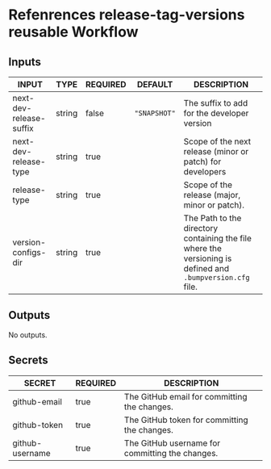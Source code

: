 # Refenrences release-tag-versions reusable Workflow

## Inputs

<!-- AUTO-DOC-INPUT:START - Do not remove or modify this section -->

| INPUT                   | TYPE   | REQUIRED | DEFAULT      | DESCRIPTION                                                                                                |
| ----------------------- | ------ | -------- | ------------ | ---------------------------------------------------------------------------------------------------------- |
| next-dev-release-suffix | string | false    | `"SNAPSHOT"` | The suffix to add for the developer version                                                                |
| next-dev-release-type   | string | true     |              | Scope of the next release (minor or patch) for developers                                                  |
| release-type            | string | true     |              | Scope of the release (major, minor or patch).                                                              |
| version-configs-dir     | string | true     |              | The Path to the directory containing the file where the versioning is defined and `.bumpversion.cfg` file. |

<!-- AUTO-DOC-INPUT:END -->

## Outputs

<!-- AUTO-DOC-OUTPUT:START - Do not remove or modify this section -->

No outputs.

<!-- AUTO-DOC-OUTPUT:END -->

## Secrets

<!-- AUTO-DOC-SECRETS:START - Do not remove or modify this section -->

| SECRET          | REQUIRED | DESCRIPTION                                     |
| --------------- | -------- | ----------------------------------------------- |
| github-email    | true     | The GitHub email for committing the changes.    |
| github-token    | true     | The GitHub token for committing the changes.    |
| github-username | true     | The GitHub username for committing the changes. |

<!-- AUTO-DOC-SECRETS:END -->
